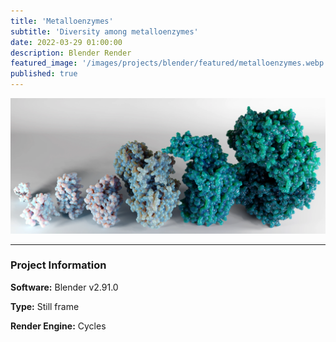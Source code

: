 ```yaml
---
title: 'Metalloenzymes'
subtitle: 'Diversity among metalloenzymes'
date: 2022-03-29 01:00:00
description: Blender Render
featured_image: '/images/projects/blender/featured/metalloenzymes.webp'
published: true
---
```


![](/images/projects/full_size/metalloenzymes.webp)

---

### Project Information

**Software:** Blender v2.91.0

**Type:** Still frame

**Render Engine:** Cycles
